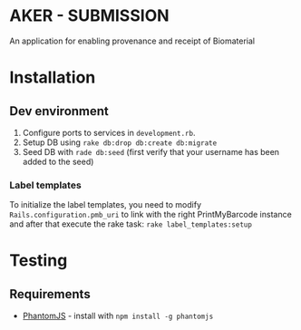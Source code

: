 # AKER - SUBMISSION

An application for enabling provenance and receipt of Biomaterial

# Installation
## Dev environment
1. Configure ports to services in `development.rb`.
2. Setup DB using `rake db:drop db:create db:migrate`
3. Seed DB with `rade db:seed` (first verify that your username has been added to the seed)

### Label templates
To initialize the label templates, you need to modify `Rails.configuration.pmb_uri` to link with the right PrintMyBarcode instance and after that execute the rake task: `rake label_templates:setup`

# Testing
## Requirements
* [PhantomJS](http://phantomjs.org/) - install with `npm install -g phantomjs`
